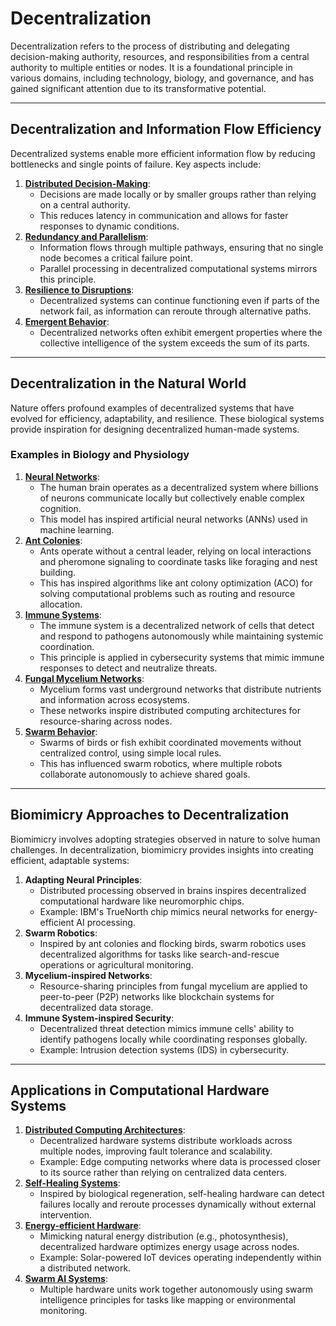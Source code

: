 # Decentralization

Decentralization refers to the process of distributing and delegating decision-making authority, resources, and responsibilities from a central authority to multiple entities or nodes. It is a foundational principle in various domains, including technology, biology, and governance, and has gained significant attention due to its transformative potential.

***

## **Decentralization and Information Flow Efficiency**

Decentralized systems enable more efficient information flow by reducing bottlenecks and single points of failure. Key aspects include:

1. [**Distributed Decision-Making**](../../../literary_products/joes_notes/misc/global_stocktake.md):
   * Decisions are made locally or by smaller groups rather than relying on a central authority.
   * This reduces latency in communication and allows for faster responses to dynamic conditions.
2. [**Redundancy and Parallelism**](../../../literary_products/joes_notes/misc/solid_state_battery.md):
   * Information flows through multiple pathways, ensuring that no single node becomes a critical failure point.
   * Parallel processing in decentralized computational systems mirrors this principle.
3. [**Resilience to Disruptions**](../../../literary_products/joes_notes/misc/schumpeter.md):
   * Decentralized systems can continue functioning even if parts of the network fail, as information can reroute through alternative paths.
4. [**Emergent Behavior**](../../../literary_products/joes_notes/EMERGENT_BEHAVIOR.md):
   * Decentralized networks often exhibit emergent properties where the collective intelligence of the system exceeds the sum of its parts.

***

## **Decentralization in the Natural World**

Nature offers profound examples of decentralized systems that have evolved for efficiency, adaptability, and resilience. These biological systems provide inspiration for designing decentralized human-made systems.

### **Examples in Biology and Physiology**

1. [**Neural Networks**](../../../literary_products/joes_notes/NEURAL_NETWORKS.md):
   * The human brain operates as a decentralized system where billions of neurons communicate locally but collectively enable complex cognition.
   * This model has inspired artificial neural networks (ANNs) used in machine learning.
2. [**Ant Colonies**](../../../literary_products/joes_notes/ANT_COLONIES.md):
   * Ants operate without a central leader, relying on local interactions and pheromone signaling to coordinate tasks like foraging and nest building.
   * This has inspired algorithms like ant colony optimization (ACO) for solving computational problems such as routing and resource allocation.
3. [**Immune Systems**](../../../literary_products/joes_notes/IMMUNE_SYSTEM.md):
   * The immune system is a decentralized network of cells that detect and respond to pathogens autonomously while maintaining systemic coordination.
   * This principle is applied in cybersecurity systems that mimic immune responses to detect and neutralize threats.
4. [**Fungal Mycelium Networks**](../../../literary_products/joes_notes/MYCELIUM_NETWORKS.md):
   * Mycelium forms vast underground networks that distribute nutrients and information across ecosystems.
   * These networks inspire distributed computing architectures for resource-sharing across nodes.
5. [**Swarm Behavior**](../../../literary_products/joes_notes/SWARM_BEHAVIOR.md):
   * Swarms of birds or fish exhibit coordinated movements without centralized control, using simple local rules.
   * This has influenced swarm robotics, where multiple robots collaborate autonomously to achieve shared goals.

***

## **Biomimicry Approaches to Decentralization**

Biomimicry involves adopting strategies observed in nature to solve human challenges. In decentralization, biomimicry provides insights into creating efficient, adaptable systems:

1. **Adapting Neural Principles**:
   * Distributed processing observed in brains inspires decentralized computational hardware like neuromorphic chips.
   * Example: IBM's TrueNorth chip mimics neural networks for energy-efficient AI processing.
2. **Swarm Robotics**:
   * Inspired by ant colonies and flocking birds, swarm robotics uses decentralized algorithms for tasks like search-and-rescue operations or agricultural monitoring.
3. **Mycelium-inspired Networks**:
   * Resource-sharing principles from fungal mycelium are applied to peer-to-peer (P2P) networks like blockchain systems for decentralized data storage.
4. **Immune System-inspired Security**:
   * Decentralized threat detection mimics immune cells' ability to identify pathogens locally while coordinating responses globally.
   * Example: Intrusion detection systems (IDS) in cybersecurity.

***

## **Applications in Computational Hardware Systems**

1. [**Distributed Computing Architectures**](../../../literary_products/joes_notes/DISTRIBUTED_COMPUTING.md):
   * Decentralized hardware systems distribute workloads across multiple nodes, improving fault tolerance and scalability.
   * Example: Edge computing networks where data is processed closer to its source rather than relying on centralized data centers.
2. [**Self-Healing Systems**](../../../literary_products/joes_notes/SELF_HEALING_SYSTEMS.md):
   * Inspired by biological regeneration, self-healing hardware can detect failures locally and reroute processes dynamically without external intervention.
3. [**Energy-efficient Hardware**](../../../literary_products/joes_notes/ENERGY_EFFICIENCY.md):
   * Mimicking natural energy distribution (e.g., photosynthesis), decentralized hardware optimizes energy usage across nodes.
   * Example: Solar-powered IoT devices operating independently within a distributed network.
4. [**Swarm AI Systems**](../../../literary_products/joes_notes/SWARM_AI_SYSTEMS.md):
   * Multiple hardware units work together autonomously using swarm intelligence principles for tasks like mapping or environmental monitoring.
